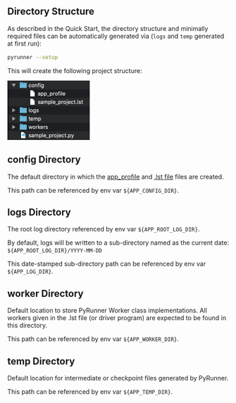 ## Directory Structure
As described in the Quick Start, the directory structure and minimally required files can be automatically generated via (`logs` and `temp` generated at first run):

```bash
pyrunner --setup
```

This will create the following project structure:

![ProjectStructure](../img/project_structure.png)

## config Directory
The default directory in which the [app_profile](./app_profile.md) and [.lst file](./lst_file.md) files are created.

This path can be referenced by env var `${APP_CONFIG_DIR}`.

## logs Directory
The root log directory referenced by env var `${APP_ROOT_LOG_DIR}`.

By default, logs will be written to a sub-directory named as the current date: `${APP_ROOT_LOG_DIR}/YYYY-MM-DD`

This date-stamped sub-directory path can be referenced by env var `${APP_LOG_DIR}`.

## worker Directory
Default location to store PyRunner Worker class implementations. All workers given in the .lst file (or driver program) are expected to be found in this directory.

This path can be referenced by env var `${APP_WORKER_DIR}`.

## temp Directory
Default location for intermediate or checkpoint files generated by PyRunner.

This path can be referenced by env var `${APP_TEMP_DIR}`.